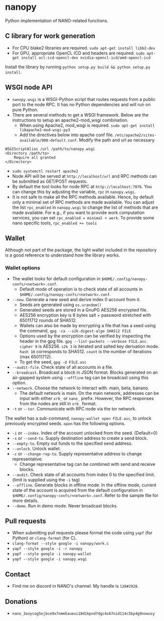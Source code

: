 # nanopy
Python implementation of NANO-related functions.

## C library for work generation
* For CPU blake2 libraries are required. `sudo apt-get install libb2-dev`
* For GPU, appropriate OpenCL ICD and headers are required. `sudo apt-get install ocl-icd-opencl-dev nvidia-opencl-icd/amd-opencl-icd`

Install the library by running `python setup.py build && python setup.py install`.

## WSGI node API
* `nanopy.wsgi` is a WSGI-Python script that routes requests from a public port to the node RPC. It has no Python dependencies and will run on pure Python.
* There are several methods to get a WSGI framework. Below are the instructions to setup an apache2-mod_wsgi combination.
  * When using Apache2, mod_wsgi is required. `sudo apt-get install libapache2-mod-wsgi-py3`
  * Add the directives below into apache conf file. `/etc/apache2/sites-available/000-default.conf`. Modify the path and url as necessary.
```
WSGIScriptAlias /url /path/to/nanopy.wsgi
<Directory /path/to>
    Require all granted
</Directory>
```
  * `sudo systemctl restart apache2`
  * Node API will be served at `http://localhost/url` and RPC methods can be submitted as GET/POST requests.
  * By default the tool looks for node RPC at `http://localhost:7076`. You can change this by adjusting the variable, `rpc` in `nanopy.wsgi`.
  * It is not safe to make all the RPC methods available. Hence, by default only a minimal set of RPC methods are made available. You can adjust the list `rpc_enabled` in `nanopy.wsgi` to change the list of methods that are made available. For e.g., if you want to provide work computation services, you can set `rpc_enabled = minimal + work`. To provide some nano specific tools, `rpc_enabled += tools`

## Wallet
Although not part of the package, the light wallet included in the repository is a good reference to understand how the library works.

### Wallet options
* The wallet looks for default configuration in `$HOME/.config/nanopy-confs/<network>.conf`.
  * Default mode of operation is to check state of all accounts in `$HOME/.config/nanopy-confs/<network>.conf`.
* `--new`. Generate a new seed and derive index 0 account from it.
  * Seeds are generated using `os.urandom()`
  * Generated seeds are stored in a GnuPG AES256 encrypted file.
  * AES256 encryption key is 8 bytes salt + password stretched with 65011712 rounds of SHA512.
  * Wallets can also be made by encrypting a file that has a seed using the command, `gpg -ca --s2k-digest-algo SHA512 FILE`
  * Options used by the encryption can be verified by inspecting the header in the gpg file. `gpg --list-packets --verbose FILE.asc`. `cipher 9` is AES256. `s2k 3` is iterated and salted key derivation mode. `hash 10` corresponds to SHA512. `count` is the number of iterations (max 65011712).
  * To get the seed, `gpg -d FILE.asc`
* `--audit-file`. Check state of all accounts in a file.
* `--broadcast`. Broadcast a block in JSON format. Blocks generated on an air-gapped system using `--offline` tag can be broadcast using this option.
* `--network`. Choose the network to interact with. main, beta, banano.
  * The default network is main. On the main network, addresses can be input with either `xrb_` or `nano_` prefix. However, the RPC responses from the nodes are still in `xrb_` format.
* `-t` or `--tor`. Communicate with RPC node via the tor network.

The wallet has a sub-command, `nanopy-wallet open FILE.asc`, to unlock previously encrypted seeds. `open` has the following options.
* `-i` or `--index`. Index of the account unlocked from the seed. (Default=0)
* `-s` or `--send-to`. Supply destination address to create a send block.
* `--empty-to`. Empty out funds to the specified send address.
* `--unlock`. Unlock wallet.
* `-c` or `--change-rep-to`. Supply representative address to change representative.
  * Change representative tag can be combined with send and receive blocks.
* `--audit`. Check state of all accounts from index 0 to the specified limit. (limit is supplied using the `-i` tag)
* `--offline`. Generate blocks in offline mode. In the offline mode, current state of the account is acquired from the default configuration in `$HOME/.config/nanopy-confs/<network>.conf`. Refer to the sample file for more details.
* `--demo`. Run in demo mode. Never broadcast blocks.

## Pull requests
  * When submitting pull requests please format the code using `yapf` (for Python) or `clang-format` (for C).
  * `clang-format --style google -i nanopy/work.c`
  * `yapf --style google -i -r nanopy`
  * `yapf --style google -i nanopy-wallet`
  * `yapf --style google -i nanopy.wsgi`

## Contact
  * Find me on discord in NANO's channel. My handle is `128#2928`.

## Donations
  * `nano_3ooycog5ejbce9x7nmm5aueui18d1kpnd74gc4s67nid114c5bp4g9nowusy`
